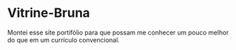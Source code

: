 # Vitrine-Bruna

Montei esse site portifólio para que possam me conhecer um pouco melhor do que em um currículo convencional.
